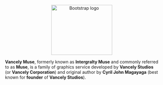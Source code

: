 <p align="center">
  <a href="https://v5.getbootstrap.com/">
    <img src="https://v5.getbootstrap.com/docs/5.0/assets/brand/bootstrap-logo-shadow.png" alt="Bootstrap logo" width="200" height="165">
  </a>
</p>

**Vancely Muse**, formerly known as **Intergralty Muse** and commonly referred to as **Muse**, is a family of graphics service developed by **Vancely Studios** (or **Vancely Corporation**) and original author by **Cyril John Magayaga** (best known for **founder** of **Vancely Studios**).
